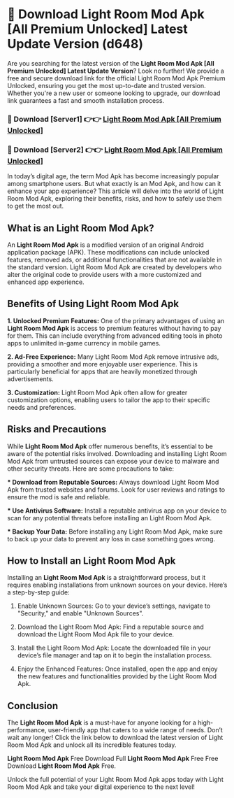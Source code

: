 # 🤖 Download Light Room Mod Apk [All Premium Unlocked] Latest Update Version (d648)

Are you searching for the latest version of the <strong>Light Room Mod Apk [All Premium Unlocked] Latest Update Version</strong>? Look no further! We provide a free and secure download link for the official Light Room Mod Apk Premium Unlocked, ensuring you get the most up-to-date and trusted version. Whether you're a new user or someone looking to upgrade, our download link guarantees a fast and smooth installation process.


<h3>📌 Download [Server1] 👉👉 <a href="https://hapymods.com?title=Light+Room+Mod+Apk&ref=3B1">Light Room Mod Apk [All Premium Unlocked]</a></h3>

<h3>📌 Download [Server2] 👉👉 <a href="https://hapymods.com?title=Light+Room+Mod+Apk&ref=3B1">Light Room Mod Apk [All Premium Unlocked]</a></h3>


In today’s digital age, the term Mod Apk has become increasingly popular among smartphone users. But what exactly is an Mod Apk, and how can it enhance your app experience? This article will delve into the world of Light Room Mod Apk, exploring their benefits, risks, and how to safely use them to get the most out.


<h2>What is an Light Room Mod Apk?</h2>

An <strong>Light Room Mod Apk</strong> is a modified version of an original Android application package (APK). These modifications can include unlocked features, removed ads, or additional functionalities that are not available in the standard version. Light Room Mod Apk are created by developers who alter the original code to provide users with a more customized and enhanced app experience.


<h2>Benefits of Using Light Room Mod Apk</h2>

<strong> 1. Unlocked Premium Features:</strong> One of the primary advantages of using an <strong>Light Room Mod Apk</strong> is access to premium features without having to pay for them. This can include everything from advanced editing tools in photo apps to unlimited in-game currency in mobile games.

<strong> 2. Ad-Free Experience:</strong> Many Light Room Mod Apk remove intrusive ads, providing a smoother and more enjoyable user experience. This is particularly beneficial for apps that are heavily monetized through advertisements.

<strong> 3. Customization:</strong> Light Room Mod Apk often allow for greater customization options, enabling users to tailor the app to their specific needs and preferences.


<h2>Risks and Precautions</h2>

While <strong>Light Room Mod Apk</strong> offer numerous benefits, it’s essential to be aware of the potential risks involved. Downloading and installing Light Room Mod Apk from untrusted sources can expose your device to malware and other security threats. Here are some precautions to take:

<strong> * Download from Reputable Sources:</strong> Always download Light Room Mod Apk from trusted websites and forums. Look for user reviews and ratings to ensure the mod is safe and reliable.

<strong> * Use Antivirus Software:</strong> Install a reputable antivirus app on your device to scan for any potential threats before installing an Light Room Mod Apk.

<strong> * Backup Your Data:</strong> Before installing any Light Room Mod Apk, make sure to back up your data to prevent any loss in case something goes wrong.


<h2>How to Install an Light Room Mod Apk</h2>

Installing an <strong>Light Room Mod Apk</strong> is a straightforward process, but it requires enabling installations from unknown sources on your device. Here’s a step-by-step guide:

 1. Enable Unknown Sources: Go to your device’s settings, navigate to "Security," and enable "Unknown Sources".

 2. Download the Light Room Mod Apk: Find a reputable source and download the Light Room Mod Apk file to your device.

 3. Install the Light Room Mod Apk: Locate the downloaded file in your device’s file manager and tap on it to begin the installation process.

 4. Enjoy the Enhanced Features: Once installed, open the app and enjoy the new features and functionalities provided by the Light Room Mod Apk.


<h2><strong>Conclusion</strong></h2>

The <strong>Light Room Mod Apk</strong> is a must-have for anyone looking for a high-performance, user-friendly app that caters to a wide range of needs. Don’t wait any longer! Click the link below to download the latest version of Light Room Mod Apk and unlock all its incredible features today.

<strong>Light Room Mod Apk</strong> Free Download Full <strong>Light Room Mod Apk</strong> Free Free Download <strong>Light Room Mod Apk</strong> Free.

Unlock the full potential of your Light Room Mod Apk apps today with Light Room Mod Apk and take your digital experience to the next level!